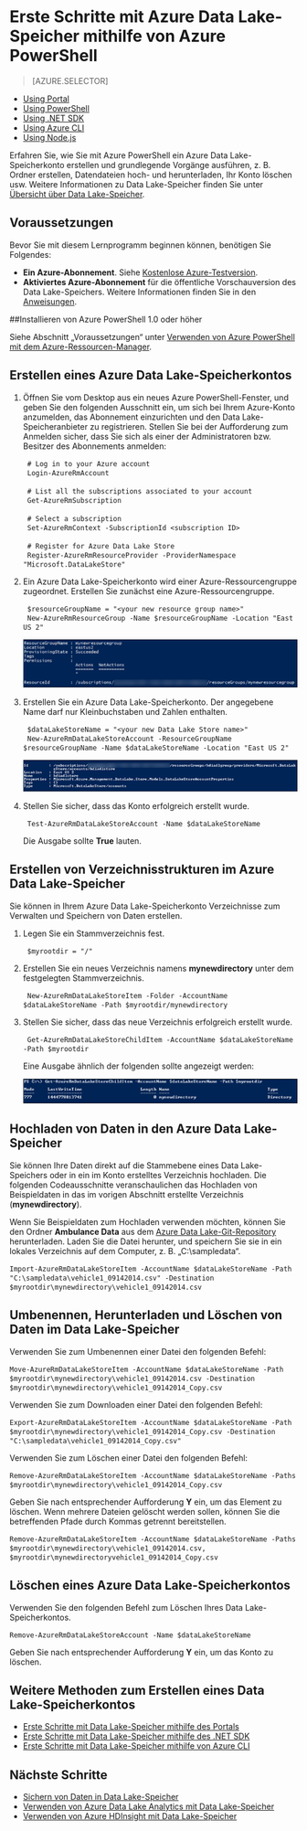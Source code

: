 <properties 
   pageTitle="Erste Schritte mit Data Lake-Speicher | Azure" 
   description="Verwenden von Azure PowerShell zum Erstellen eines Data Lake-Speicherkontos und Ausführen grundlegender Vorgänge" 
   services="data-lake-store" 
   documentationCenter="" 
   authors="nitinme" 
   manager="paulettm" 
   editor="cgronlun"/>
 
<tags
   ms.service="data-lake-store"
   ms.devlang="na"
   ms.topic="get-started-article"
   ms.tgt_pltfrm="na"
   ms.workload="big-data" 
   ms.date="01/04/2016"
   ms.author="nitinme"/>

# Erste Schritte mit Azure Data Lake-Speicher mithilfe von Azure PowerShell

> [AZURE.SELECTOR]
- [Using Portal](data-lake-store-get-started-portal.md)
- [Using PowerShell](data-lake-store-get-started-powershell.md)
- [Using .NET SDK](data-lake-store-get-started-net-sdk.md)
- [Using Azure CLI](data-lake-store-get-started-cli.md)
- [Using Node.js](data-lake-store-manage-use-nodejs.md)

Erfahren Sie, wie Sie mit Azure PowerShell ein Azure Data Lake-Speicherkonto erstellen und grundlegende Vorgänge ausführen, z. B. Ordner erstellen, Datendateien hoch- und herunterladen, Ihr Konto löschen usw. Weitere Informationen zu Data Lake-Speicher finden Sie unter [Übersicht über Data Lake-Speicher](data-lake-store-overview.md).

## Voraussetzungen

Bevor Sie mit diesem Lernprogramm beginnen können, benötigen Sie Folgendes:

- **Ein Azure-Abonnement**. Siehe [Kostenlose Azure-Testversion](https://azure.microsoft.com/pricing/free-trial/).
- **Aktiviertes Azure-Abonnement** für die öffentliche Vorschauversion des Data Lake-Speichers. Weitere Informationen finden Sie in den [Anweisungen](data-lake-store-get-started-portal.md#signup).


##Installieren von Azure PowerShell 1.0 oder höher

Siehe Abschnitt „Voraussetzungen“ unter [Verwenden von Azure PowerShell mit dem Azure-Ressourcen-Manager](powershell-azure-resource-manager.md#prerequisites).

## Erstellen eines Azure Data Lake-Speicherkontos

1. Öffnen Sie vom Desktop aus ein neues Azure PowerShell-Fenster, und geben Sie den folgenden Ausschnitt ein, um sich bei Ihrem Azure-Konto anzumelden, das Abonnement einzurichten und den Data Lake-Speicheranbieter zu registrieren. Stellen Sie bei der Aufforderung zum Anmelden sicher, dass Sie sich als einer der Administratoren bzw. Besitzer des Abonnements anmelden:

        # Log in to your Azure account
		Login-AzureRmAccount
        
		# List all the subscriptions associated to your account
		Get-AzureRmSubscription
		
		# Select a subscription 
		Set-AzureRmContext -SubscriptionId <subscription ID>
        
		# Register for Azure Data Lake Store
		Register-AzureRmResourceProvider -ProviderNamespace "Microsoft.DataLakeStore" 


2. Ein Azure Data Lake-Speicherkonto wird einer Azure-Ressourcengruppe zugeordnet. Erstellen Sie zunächst eine Azure-Ressourcengruppe.

		$resourceGroupName = "<your new resource group name>"
    	New-AzureRmResourceGroup -Name $resourceGroupName -Location "East US 2"

	![Erstellen einer Azure-Ressourcengruppe](./media/data-lake-store-get-started-powershell/ADL.PS.CreateResourceGroup.png "Erstellen einer Azure-Ressourcengruppe")

2. Erstellen Sie ein Azure Data Lake-Speicherkonto. Der angegebene Name darf nur Kleinbuchstaben und Zahlen enthalten.

		$dataLakeStoreName = "<your new Data Lake Store name>"
    	New-AzureRmDataLakeStoreAccount -ResourceGroupName $resourceGroupName -Name $dataLakeStoreName -Location "East US 2"

	![Erstellen eines Azure Data Lake-Speicherkontos](./media/data-lake-store-get-started-powershell/ADL.PS.CreateADLAcc.png "Erstellen eines Azure Data Lake-Speicherkontos")

3. Stellen Sie sicher, dass das Konto erfolgreich erstellt wurde.

		Test-AzureRmDataLakeStoreAccount -Name $dataLakeStoreName

	Die Ausgabe sollte **True** lauten.

## Erstellen von Verzeichnisstrukturen im Azure Data Lake-Speicher

Sie können in Ihrem Azure Data Lake-Speicherkonto Verzeichnisse zum Verwalten und Speichern von Daten erstellen.

1. Legen Sie ein Stammverzeichnis fest.

		$myrootdir = "/"

2. Erstellen Sie ein neues Verzeichnis namens **mynewdirectory** unter dem festgelegten Stammverzeichnis.

		New-AzureRmDataLakeStoreItem -Folder -AccountName $dataLakeStoreName -Path $myrootdir/mynewdirectory

3. Stellen Sie sicher, dass das neue Verzeichnis erfolgreich erstellt wurde.

		Get-AzureRmDataLakeStoreChildItem -AccountName $dataLakeStoreName -Path $myrootdir

	Eine Ausgabe ähnlich der folgenden sollte angezeigt werden:

	![Überprüfen des Verzeichnisses](./media/data-lake-store-get-started-powershell/ADL.PS.Verify.Dir.Creation.png "Überprüfen des Verzeichnisses")


## Hochladen von Daten in den Azure Data Lake-Speicher

Sie können Ihre Daten direkt auf die Stammebene eines Data Lake-Speichers oder in ein im Konto erstelltes Verzeichnis hochladen. Die folgenden Codeausschnitte veranschaulichen das Hochladen von Beispieldaten in das im vorigen Abschnitt erstellte Verzeichnis (**mynewdirectory**).

Wenn Sie Beispieldaten zum Hochladen verwenden möchten, können Sie den Ordner **Ambulance Data** aus dem [Azure Data Lake-Git-Repository](https://github.com/MicrosoftBigData/usql/tree/master/Examples/Samples/Data/AmbulanceData) herunterladen. Laden Sie die Datei herunter, und speichern Sie sie in ein lokales Verzeichnis auf dem Computer, z. B. „C:\\sampledata“.

	Import-AzureRmDataLakeStoreItem -AccountName $dataLakeStoreName -Path "C:\sampledata\vehicle1_09142014.csv" -Destination $myrootdir\mynewdirectory\vehicle1_09142014.csv


## Umbenennen, Herunterladen und Löschen von Daten im Data Lake-Speicher

Verwenden Sie zum Umbenennen einer Datei den folgenden Befehl:

    Move-AzureRmDataLakeStoreItem -AccountName $dataLakeStoreName -Path $myrootdir\mynewdirectory\vehicle1_09142014.csv -Destination $myrootdir\mynewdirectory\vehicle1_09142014_Copy.csv

Verwenden Sie zum Downloaden einer Datei den folgenden Befehl:

	Export-AzureRmDataLakeStoreItem -AccountName $dataLakeStoreName -Path $myrootdir\mynewdirectory\vehicle1_09142014_Copy.csv -Destination "C:\sampledata\vehicle1_09142014_Copy.csv"

Verwenden Sie zum Löschen einer Datei den folgenden Befehl:

	Remove-AzureRmDataLakeStoreItem -AccountName $dataLakeStoreName -Paths $myrootdir\mynewdirectory\vehicle1_09142014_Copy.csv 
	
Geben Sie nach entsprechender Aufforderung **Y** ein, um das Element zu löschen. Wenn mehrere Dateien gelöscht werden sollen, können Sie die betreffenden Pfade durch Kommas getrennt bereitstellen.

	Remove-AzureRmDataLakeStoreItem -AccountName $dataLakeStoreName -Paths $myrootdir\mynewdirectory\vehicle1_09142014.csv, $myrootdir\mynewdirectoryvehicle1_09142014_Copy.csv

## Löschen eines Azure Data Lake-Speicherkontos

Verwenden Sie den folgenden Befehl zum Löschen Ihres Data Lake-Speicherkontos.

	Remove-AzureRmDataLakeStoreAccount -Name $dataLakeStoreName

Geben Sie nach entsprechender Aufforderung **Y** ein, um das Konto zu löschen.


## Weitere Methoden zum Erstellen eines Data Lake-Speicherkontos

- [Erste Schritte mit Data Lake-Speicher mithilfe des Portals](data-lake-store-get-started-portal.md)
- [Erste Schritte mit Data Lake-Speicher mithilfe des .NET SDK](data-lake-store-get-started-net-sdk.md)
- [Erste Schritte mit Data Lake-Speicher mithilfe von Azure CLI](data-lake-store-get-started-cli.md)


## Nächste Schritte

- [Sichern von Daten in Data Lake-Speicher](data-lake-store-secure-data.md)
- [Verwenden von Azure Data Lake Analytics mit Data Lake-Speicher](data-lake-analytics-get-started-portal.md)
- [Verwenden von Azure HDInsight mit Data Lake-Speicher](data-lake-store-hdinsight-hadoop-use-portal.md)

<!---HONumber=AcomDC_0211_2016-->
